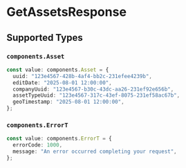 # GetAssetsResponse


## Supported Types

### `components.Asset`

```typescript
const value: components.Asset = {
  uuid: "123e4567-428b-4af4-bb2c-231efee4239b",
  editDate: "2025-08-01 12:00:00",
  companyUuid: "123e4567-b30c-43dc-aa26-231ef92e656b",
  assetTypeUuid: "123e4567-317c-43ef-8075-231ef58ac67b",
  geoTimestamp: "2025-08-01 12:00:00",
};
```

### `components.ErrorT`

```typescript
const value: components.ErrorT = {
  errorCode: 1000,
  message: "An error occurred completing your request",
};
```

